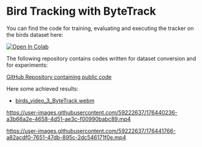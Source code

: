 # Bird Tracking with ByteTrack

You can find the code for training, evaluating and executing the tracker on the birds dataset here:

[![Open In Colab](https://colab.research.google.com/assets/colab-badge.svg)](https://colab.research.google.com/drive/1CVTH-0b_ny6q026IaSnHUzEokDSE3dsG?usp=sharing)

The following repository contains codes written for dataset conversion and for experiments:

[GitHub Repository containing public code](https://github.com/szazo/bird-tracking-bytetrack)

Here some achieved results:

* [birds_video_3_ByteTrack.webm](https://user-images.githubusercontent.com/59222637/176438174-8f243fde-8457-4772-8eb3-4fd372a588cc.webm)


https://user-images.githubusercontent.com/59222637/176440236-a3b66a2e-4658-4d51-ae3c-f00990babc89.mp4


https://user-images.githubusercontent.com/59222637/176441766-a82acdf0-7651-47db-895c-2dc546171f0e.mp4
